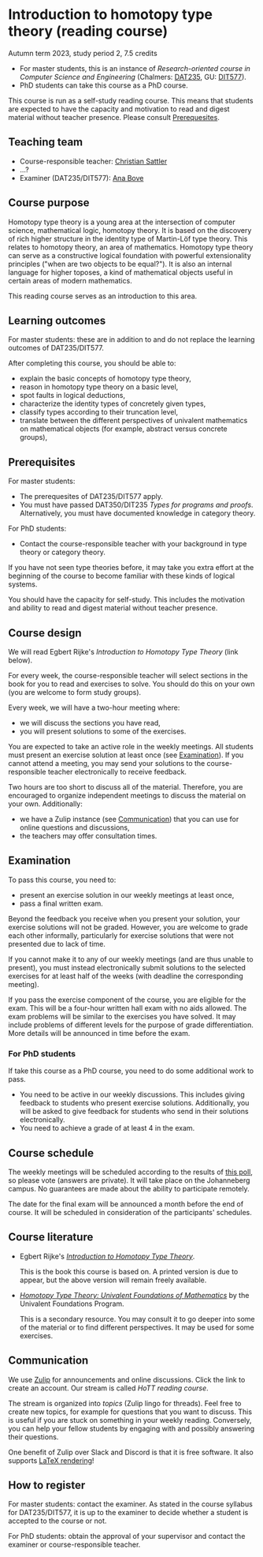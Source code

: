 # Introduction to homotopy type theory (reading course)

Autumn term 2023, study period 2, 7.5 credits

* For master students, this is an instance of *Research-oriented course in Computer Science and Engineering* (Chalmers: [DAT235](https://www.student.chalmers.se/sp/course?course_id=36287), GU: [DIT577](https://kursplaner.gu.se/pdf/kurs/en/DIT577)).
* PhD students can take this course as a PhD course.

This course is run as a self-study reading course.
This means that students are expected to have the capacity and motivation to read and digest material without teacher presence.
Please consult [Prerequesites](#prerequisites).

## Teaching team

* Course-responsible teacher: [Christian Sattler](https://www.cse.chalmers.se/~sattler/)
* ...?
* Examiner (DAT235/DIT577): [Ana Bove](https://www.cse.chalmers.se/~bove/)

## Course purpose

Homotopy type theory is a young area at the intersection of computer science, mathematical logic, homotopy theory.
It is based on the discovery of rich higher structure in the identity type of Martin-Löf type theory.
This relates to homotopy theory, an area of mathematics.
Homotopy type theory can serve as a constructive logical foundation with powerful extensionality principles ("when are two objects to be equal?").
It is also an internal language for higher toposes, a kind of mathematical objects useful in certain areas of modern mathematics.

This reading course serves as an introduction to this area.

## Learning outcomes

For master students: these are in addition to and do not replace the learning outcomes of DAT235/DIT577.

After completing this course, you should be able to:

* explain the basic concepts of homotopy type theory,
* reason in homotopy type theory on a basic level,
* spot faults in logical deductions,
* characterize the identity types of concretely given types,
* classify types according to their truncation level,
* translate between the different perspectives of univalent mathematics on mathematical objects (for example, abstract versus concrete groups),

## Prerequisites

For master students:
* The prerequesites of DAT235/DIT577 apply.
* You must have passed DAT350/DIT235 *Types for programs and proofs*.
  Alternatively, you must have documented knowledge in category theory.

For PhD students:
* Contact the course-responsible teacher with your background in type theory or category theory.

If you have not seen type theories before, it may take you extra effort at the beginning of the course to become familiar with these kinds of logical systems.

You should have the capacity for self-study.
This includes the motivation and ability to read and digest material without teacher presence.

## Course design

We will read Egbert Rijke's *Introduction to Homotopy Type Theory* (link below).

For every week, the course-responsible teacher will select sections in the book for you to read and exercises to solve.
You should do this on your own (you are welcome to form study groups).

Every week, we will have a two-hour meeting where:
* we will discuss the sections you have read,
* you will present solutions to some of the exercises.

You are expected to take an active role in the weekly meetings.
All students must present an exercise solution at least once (see [Examination](#examination)).
If you cannot attend a meeting, you may send your solutions to the course-responsible teacher electronically to receive feedback.

Two hours are too short to discuss all of the material.
Therefore, you are encouraged to organize independent meetings to discuss the material on your own.
Additionally:
* we have a Zulip instance (see [Communication](#communication)) that you can use for online questions and discussions,
* the teachers may offer consultation times.

## Examination

To pass this course, you need to:
* present an exercise solution in our weekly meetings at least once,
* pass a final written exam.

Beyond the feedback you receive when you present your solution, your exercise solutions will not be graded.
However, you are welcome to grade each other informally, particularly for exercise solutions that were not presented due to lack of time.

If you cannot make it to any of our weekly meetings (and are thus unable to present), you must instead electronically submit solutions to the selected exercises for at least half of the weeks (with deadline the corresponding meeting).

If you pass the exercise component of the course, you are eligible for the exam.
This will be a four-hour written hall exam with no aids allowed.
The exam problems will be similar to the exercises you have solved.
It may include problems of different levels for the purpose of grade differentiation.
More details will be announced in time before the exam.

### For PhD students

If take this course as a PhD course, you need to do some additional work to pass.
* You need to be active in our weekly discussions.
  This includes giving feedback to students who present exercise solutions.
  Additionally, you will be asked to give feedback for students who send in their solutions electronically.
* You need to achieve a grade of at least 4 in the exam.

## Course schedule

The weekly meetings will be scheduled according to the results of [this poll](https://choodle.portal.chalmers.se/YZVDfAyYLAyTXKVW), so please vote (answers are private).
It will take place on the Johanneberg campus.
No guarantees are made about the ability to participate remotely.

The date for the final exam will be announced a month before the end of course.
It will be scheduled in consideration of the participants' schedules.

## Course literature

* Egbert Rijke's [*Introduction to Homotopy Type Theory*](https://arxiv.org/abs/2212.11082).

  This is the book this course is based on.
  A printed version is due to appear, but the above version will remain freely available.

* [*Homotopy Type Theory: Univalent Foundations of Mathematics*](https://homotopytypetheory.org/book/) by the Univalent Foundations Program.

  This is a secondary resource.
  You may consult it to go deeper into some of the material or to find different perspectives.
  It may be used for some exercises.

## Communication

We use [Zulip](https://lot.zulipchat.com/#narrow/stream/407220-HoTT-reading-course) for announcements and online discussions.
Click the link to create an account.
Our stream is called *HoTT reading course*.

The stream is organized into *topics* (Zulip lingo for threads).
Feel free to create new topics, for example for questions that you want to discuss.
This is useful if you are stuck on something in your weekly reading.
Conversely, you can help your fellow students by engaging with and possibly answering their questions.

One benefit of Zulip over Slack and Discord is that it is free software.
It also supports [LaTeX rendering](https://zulip.com/help/latex)!

## How to register

For master students: contact the examiner.
As stated in the course syllabus for DAT235/DIT577, it is up to the examiner to decide whether a student is accepted to the course or not.

For PhD students: obtain the approval of your supervisor and contact the examiner or course-responsible teacher.
